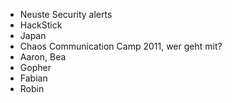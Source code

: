 * Neuste Security alerts
* HackStick
* Japan
* Chaos Communication Camp 2011, wer geht mit?
 * Aaron, Bea
 * Gopher
 * Fabian
 * Robin